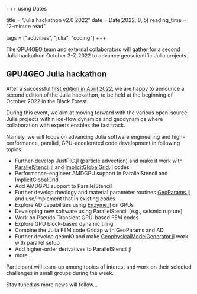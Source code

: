 +++
using Dates

title = "Julia hackathon v2.0 2022"
date = Date(2022, 8, 5)
reading_time = "2-minute read"

tags = ["activities", "julia", "coding"]
+++

The [GPU4GEO team](/team) and external collaborators will gather for a second Julia hackathon October 3-7, 2022 to advance geoscientific Julia projects.

## GPU4GEO Julia hackathon

After a successful [first edition in April 2022](https://ptsolvers.github.io/GPU4GEO/posts/julia-hackathon-2022/), we are happy to announce a second edition of the Julia hackathon, to be held at the beginning of October 2022 in the Black Forest.

During this event, we aim at moving forward with the various open-source Julia projects within ice-flow dynamics and geodynamics where collaboration with experts enables the fast track.

Namely, we will focus on advancing Julia software engineering and high-performance, parallel, GPU-accelerated code development in following topics:
- Further-develop JustPIC.jl (particle advection) and make it work with [ParallelStencil.jl](https://github.com/omlins/ParallelStencil.jl) and [ImplicitGlobalGrid.jl](https://github.com/eth-cscs/ImplicitGlobalGrid.jl) codes
- Performance-engineer AMDGPU support in ParallelStencil and ImplicitGlobalGrid
- Add AMDGPU support to ParallelStencil
- Further develop rheology and material parameter routines [GeoParams.jl](https://github.com/JuliaGeodynamics/GeoParams.jl) and use/implement that in existing codes
- Explore AD capabilities using [Enzyme.jl](https://github.com/EnzymeAD/Enzyme.jl) on GPUs
- Developing new software using ParallelStencil (e.g., seismic rupture)
- Work on Pseudo-Transient GPU-based FEM codes
- Explore GPU block-based dynamic tiling
- Combine the Julia FEM code Gridap with GeoParams and AD
- Further develop geomIO and make [GeophysicalModelGenerator.jl](https://github.com/JuliaGeodynamics/GeophysicalModelGenerator.jl) work with parallel setup
- Add higher-order derivatives to ParallelStencil.jl
- more...

Participant will team-up among topics of interest and work on their selected challenges in small groups during the week.

Stay tuned as more news will follow...

